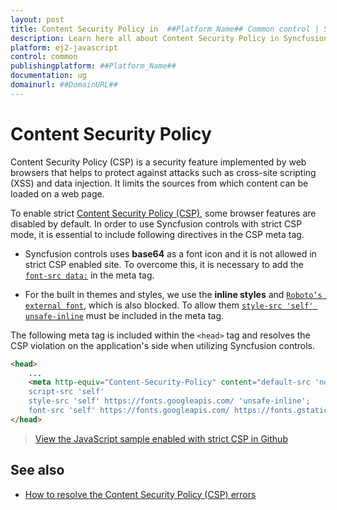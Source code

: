 ```yaml
---
layout: post
title: Content Security Policy in  ##Platform_Name## Common control | Syncfusion
description: Learn here all about Content Security Policy in Syncfusion  ##Platform_Name##  Common control of Syncfusion Essential JS 2 and more.
platform: ej2-javascript
control: common
publishingplatform: ##Platform_Name##
documentation: ug
domainurl: ##DomainURL##
---
```


# Content Security Policy

Content Security Policy (CSP) is a security feature implemented by web browsers that helps to protect against attacks such as cross-site scripting (XSS) and data injection. It limits the sources from which content can be loaded on a web page.

To enable strict [Content Security Policy (CSP)](https://csp.withgoogle.com/docs/strict-csp.html), some browser features are disabled by default. In order to use Syncfusion controls with strict CSP mode, it is essential to include following directives in the CSP meta tag.

* Syncfusion controls uses **base64** as a font icon and it is not allowed in strict CSP enabled site. To overcome this, it is necessary to add the [`font-src data:`](https://developer.mozilla.org/en-US/docs/Web/HTTP/Headers/Content-Security-Policy/font-src) in the meta tag.

* For the built in themes and styles, we use the **inline styles** and [`Roboto’s external font`](https://fonts.googleapis.com/css?family=Roboto:400,500), which is also blocked. To allow them [`style-src 'self' unsafe-inline`](https://developer.mozilla.org/en-US/docs/Web/HTTP/Headers/Content-Security-Policy/script-src#unsafe_inline_script) must be included in the meta tag.

The following meta tag is included within the `<head>` tag and resolves the CSP violation on the application's side when utilizing Syncfusion controls.

```html
<head>
    ...
    <meta http-equiv="Content-Security-Policy" content="default-src 'none';
    script-src 'self'
    style-src 'self' https://fonts.googleapis.com/ 'unsafe-inline';
    font-src 'self' https://fonts.googleapis.com/ https://fonts.gstatic.com/ data: cdn.syncfusion.com 'unsafe-inline';" />
</head>
```

> [View the JavaScript sample enabled with strict CSP in Github](https://github.com/SyncfusionExamples/ej2-javascript-csp-example)

## See also

* [How to resolve the Content Security Policy (CSP) errors](../how-to/csp-errors)